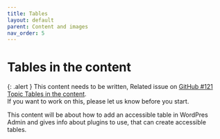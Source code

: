 ```yaml
---
title: Tables
layout: default
parent: Content and images
nav_order: 5
---
```


# Tables in the content

{: .alert }
This content needs to be written,
Related issue on [GitHub #121 Topic Tables in the content](https://github.com/wpaccessibility/wp-a11y-docs/issues/121).  
If you want to work on this, please let us know before you start.

This content will be about how to add an accessible table in WordPres Admin and gives info about plugins to use, that can create accessible tables.
